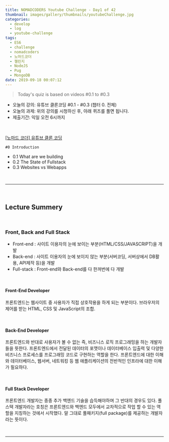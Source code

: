 ```yaml
---
title: NOMADCODERS Youtube Challenge - Day1 of 42
thumbnail: images/gallery/thumbnails/youtubeChallenge.jpg
categories:
  - develop
  - log
  - youtube-challenge
tags:
  - ES6
  - challenge
  - nomadcoders
  - 노마드코더
  - 챌린지
  - NodeJS
  - Pug
  - MongoDB
date: 2019-09-18 00:07:12
---
```


> Today's quiz is based on videos #0.1 to #0.3

- 오늘의 강의: 유튜브 클론코딩 #0.1 - #0.3 (챕터 0. 전체)
- 오늘의 과제: 위의 강의를 시청하신 후, 아래 퀴즈를 풀면 됩니다.
- 제출기간: 익일 오전 6시까지

<br/>

[[노마드 코더] 유튜브 클론 코딩](https://academy.nomadcoders.co/courses/enrolled/435438)

`#0 Introduction`

- 0.1 What are we building
- 0.2 The State of Fullstack
- 0.3 Websites vs Webapps

<br/>
<!-- more -->

---

<br/>

## Lecture Summery

<br/>

### Front, Back and Full Stack

- Front-end : 사이트 이용자의 눈에 보이는 부분(HTML/CSS/JAVASCRIPT)을 개발
- Back-end : 사이트 이용자의 눈에 보이지 않는 부분(서버코딩, 서버상에서 DB활용, API제작 등)을 개발
- Full-stack : Front-end와 Back-end를 다 한꺼번에 다 개발

<br/>

#### Front-End Developer

프론트엔드는 웹사이트 중 사용자가 직접 상호작용을 하게 되는 부분이다.
브라우저의 제어를 받는 HTML, CSS 및 JavaScript의 조합.

<br/>

#### Back-End Developer

프론트엔드와 반대로 사용자가 볼 수 없는 즉, 비즈니스 로직 프로그래밍을 하는 개발자들을 뜻한다.
프론트엔드에서 전달된 데이터의 포맷이나 데이터베이스 입출력 및 다양한 비즈니스 프로세스를 프로그래밍 코드로 구현하는 역할을 한다.
프론트엔드에 대한 이해와 데이터베이스, 웹서버, 네트워킹 등 웹 애플리케이션의 전반적인 인프라에 대한 이해가 필요하다.

<br/>

#### Full Stack Developer

프론트엔드 개발자는 종종 추가 백엔드 기술을 습득해야하며 그 반대의 경우도 있다.
풀스택 개발자라는 호칭은 프론트엔드와 백엔드 모두에서 교차적으로 작업 할 수 있는 역할을 지칭하는 것에서 시작했다.
말 그대로 풀패키지(full package)를 제공하는 개발자라는 뜻이다.

<br/>

---

<br/>

<!--

## Homework

### Quiz

1. What is frontend development *

    1) Making the logic and data structures behind websites or applications
    2) `Making the web interfaces that the user sees and interacts with`
    3) Making native apps for mobile phones

    <br/>

2. What is backend development *

    1) `Making the logic and data structures behind websites or applications`
    2) Making the web interfaces that the user sees and interacts with
    3) Making native apps for mobile phones

    <br/>

3. What is the difference between a frontend and a fullstack developer? *

    1) Frontend devs work only with servers
    2) `Frontend devs only build what the users sees`
    3) Frontend devs know how to interact with databases
    4) Frontend devs can deploy servers to production

    <br/>

4. Why is fullstack development so attractive for programmers? *

    1) Because it saves money
    2) Because it helps when working with teams
    3) `Because one developer can build a full service by him/her self`
    4) Because a team of developers can work together

    <br/>

5. What is the most popular language for Fullstack Developers *

    1) Scala
    2) C#
    3) `JavaScript`
    4) Java

    <br/>

6. I can build an iOS & Android App with React Native *

    1) `Yes`
    2) No

    <br/>

7. What is ElectronJS *

    1) A tool to build Windows Apps with Javascript
    2) `A tool to build Multi Platform Desktop Apps with Web Languages`
    3) A tool like React Native but for IoT

    <br/>

8. Websites are different from Webapps because *

    1) Websites are interactive and Webapps are not
    2) `Webapps are interactive and Websites are not`

    <br/>

9. CNN.com is a good example of a Webapp *

    1) Yes
    2) `No`

    <br/>

10. Slack is a good example of a Webapp *

    1) `Yes`
    2) No


-->
